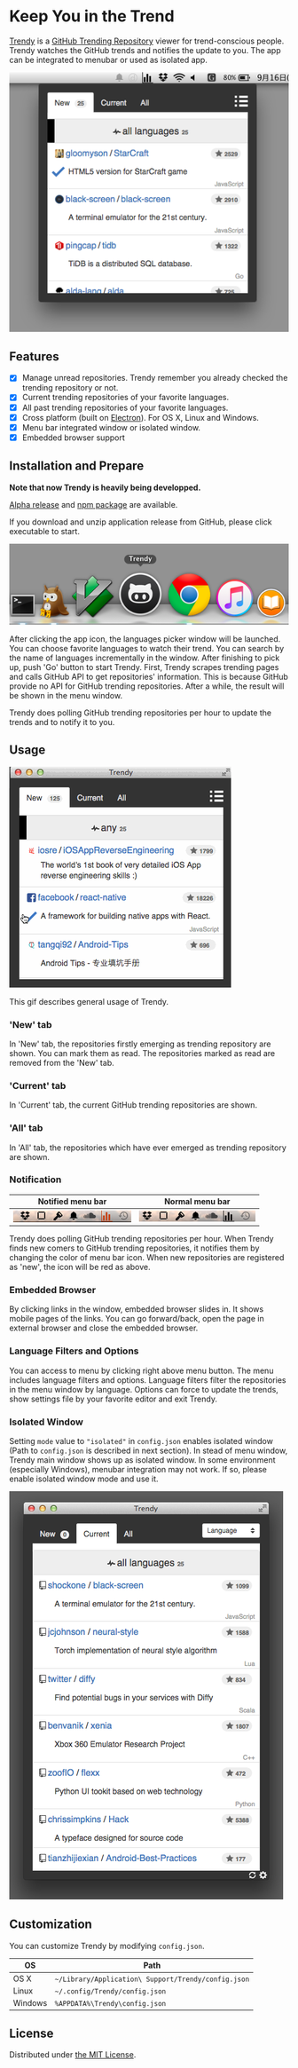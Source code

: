 Keep You in the Trend
=====================

[Trendy](https://github.com/rhysd/Trendy) is a [GitHub Trending Repository](https://github.com/trending) viewer for trend-conscious people.  Trendy watches the GitHub trends and notifies the update to you.  The app can be integrated to menubar or used as isolated app.

![ss](resource/image/main.png)

## Features

- [x] Manage unread repositories.  Trendy remember you already checked the trending repository or not.
- [x] Current trending repositories of your favorite languages.
- [x] All past trending repositories of your favorite languages.
- [x] Cross platform (built on [Electron](https://github.com/atom/electron)).  For OS X, Linux and Windows.
- [x] Menu bar integrated window or isolated window.
- [x] Embedded browser support

## Installation and Prepare

__Note that now Trendy is heavily being developped.__

[Alpha release](https://github.com/rhysd/Trendy/releases) and [npm package](https://www.npmjs.com/package/trendy) are available.

If you download and unzip application release from GitHub, please click executable to start.

![dock](resource/image/dock.png)

After clicking the app icon, the languages picker window will be launched.  You can choose favorite languages to watch their trend.  You can search by the name of languages incrementally in the window.  After finishing to pick up, push 'Go' button to start Trendy.
First, Trendy scrapes trending pages and calls GitHub API to get repositories' information.  This is because GitHub provide no API for GitHub trending repositories.
After a while, the result will be shown in the menu window.

Trendy does polling GitHub trending repositories per hour to update the trends and to notify it to you.

## Usage

![usage screenshot](resource/image/usage.gif)

This gif describes general usage of Trendy.

### __'New'__ tab

In 'New' tab, the repositories firstly emerging as trending repository are shown.  You can mark them as read.  The repositories marked as read are removed from the 'New' tab.

### __'Current'__ tab

In 'Current' tab, the current GitHub trending repositories are shown.

### __'All'__ tab

In 'All' tab, the repositories which have ever emerged as trending repository are shown.

### Notification

| Notified menu bar | Normal menu bar |
| ----------------- | --------------- |
| ![notified menubar](resource/image/notified_menubar.png) | ![normal menubar](resource/image/normal_menubar.png) |

Trendy does polling GitHub trending repositories per hour.  When Trendy finds new comers to GitHub trending repositories, it notifies them by changing the color of menu bar icon.  When new repositories are registered as 'new', the icon will be red as above.

### __Embedded Browser__

By clicking links in the window, embedded browser slides in.  It shows mobile pages of the links.  You can go forward/back, open the page in external browser and close the embedded browser.

### __Language Filters and Options__

You can access to menu by clicking right above menu button.  The menu includes language filters and options.  Language filters filter the repositories in the menu window by language.  Options can force to update the trends, show settings file by your favorite editor and exit Trendy.

### Isolated Window

Setting `mode` value to `"isolated"` in `config.json` enables isolated window (Path to `config.json` is described in next section).
In stead of menu window, Trendy main window shows up as isolated window.
In some environment (especially Windows), menubar integration may not work.  If so, please enable isolated window mode and use it.

![isolated window screen shot](resource/image/isolated.png)

## Customization

You can customize Trendy by modifying `config.json`.

| OS      | Path                                                |
| ------- | --------------------------------------------------- |
| OS X    | `~/Library/Application\ Support/Trendy/config.json` |
| Linux   | `~/.config/Trendy/config.json`                      |
| Windows | `%APPDATA%\Trendy\config.json`                      |

## License

Distributed under [the MIT License](LICENSE.txt).

